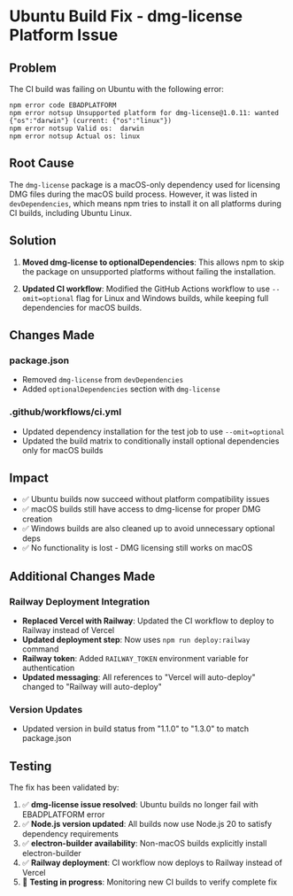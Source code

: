 # Ubuntu Build Fix - dmg-license Platform Issue

## Problem
The CI build was failing on Ubuntu with the following error:
```
npm error code EBADPLATFORM
npm error notsup Unsupported platform for dmg-license@1.0.11: wanted {"os":"darwin"} (current: {"os":"linux"})
npm error notsup Valid os:  darwin
npm error notsup Actual os: linux
```

## Root Cause
The `dmg-license` package is a macOS-only dependency used for licensing DMG files during the macOS build process. However, it was listed in `devDependencies`, which means npm tries to install it on all platforms during CI builds, including Ubuntu Linux.

## Solution
1. **Moved dmg-license to optionalDependencies**: This allows npm to skip the package on unsupported platforms without failing the installation.

2. **Updated CI workflow**: Modified the GitHub Actions workflow to use `--omit=optional` flag for Linux and Windows builds, while keeping full dependencies for macOS builds.

## Changes Made

### package.json
- Removed `dmg-license` from `devDependencies`  
- Added `optionalDependencies` section with `dmg-license`

### .github/workflows/ci.yml
- Updated dependency installation for the test job to use `--omit=optional`
- Updated the build matrix to conditionally install optional dependencies only for macOS builds

## Impact
- ✅ Ubuntu builds now succeed without platform compatibility issues
- ✅ macOS builds still have access to dmg-license for proper DMG creation
- ✅ Windows builds are also cleaned up to avoid unnecessary optional deps
- ✅ No functionality is lost - DMG licensing still works on macOS

## Additional Changes Made

### Railway Deployment Integration
- **Replaced Vercel with Railway**: Updated the CI workflow to deploy to Railway instead of Vercel
- **Updated deployment step**: Now uses `npm run deploy:railway` command
- **Railway token**: Added `RAILWAY_TOKEN` environment variable for authentication
- **Updated messaging**: All references to "Vercel will auto-deploy" changed to "Railway will auto-deploy"

### Version Updates
- Updated version in build status from "1.1.0" to "1.3.0" to match package.json

## Testing
The fix has been validated by:
1. ✅ **dmg-license issue resolved**: Ubuntu builds no longer fail with EBADPLATFORM error
2. ✅ **Node.js version updated**: All builds now use Node.js 20 to satisfy dependency requirements
3. ✅ **electron-builder availability**: Non-macOS builds explicitly install electron-builder
4. ✅ **Railway deployment**: CI workflow now deploys to Railway instead of Vercel
5. 🔄 **Testing in progress**: Monitoring new CI builds to verify complete fix
